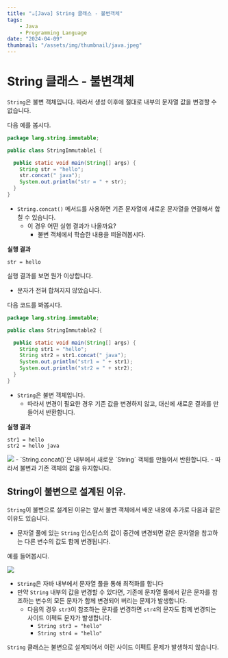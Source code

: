 ```yaml
---
title: "☕️[Java] String 클래스 - 불변객체"
tags:
    - Java
    - Programming Language
date: "2024-04-09"
thumbnail: "/assets/img/thumbnail/java.jpeg"
---
```


# String 클래스 - 불변객체
`String`은 불변 객체입니다.
따라서 생성 이후에 절대로 내부의 문자열 값을 변경할 수 없습니다.

다음 예를 봅시다.

```java
package lang.string.immutable;

public class StringImmutable1 {

  public static void main(String[] args) {
    String str = "hello";
    str.concat(" java");
    System.out.println("str = " + str);
  }
}
```
- `String.concat()` 메서드를 사용하면 기존 문자열에 새로운 문자열을 연결해서 합칠 수 있습니다.
    - 이 경우 어떤 실행 결과가 나올까요?
        - 불변 객체에서 학습한 내용을 떠올려봅시다.

**실행 결과**
```
str = hello
````
실행 결과를 보면 뭔가 이상합니다.
- 문자가 전혀 합쳐지지 않았습니다.

다음 코드를 봐봅시다.
```java
package lang.string.immutable;

public class StringImmutable2 {

  public static void main(String[] args) {
    String str1 = "hello";
    String str2 = str1.concat(" java");
    System.out.println("str1 = " + str1);
    System.out.println("str2 = " + str2);
  }
}
```

- `String`은 불변 객체입니다.
    - 따라서 변경이 필요한 경우 기존 값을 변경하지 않고, 대신에 새로운 결과를 만들어서 반환합니다.

**실행 결과**
```
str1 = hello
str2 = hello java
````

<img src = "https://github.com/devKobe24/images/blob/main/String%E1%84%8F%E1%85%AE%E1%86%AF%E1%84%85%E1%85%A2%E1%84%89%E1%85%B3%E1%84%87%E1%85%AE%E1%86%AF%E1%84%87%E1%85%A7%E1%86%AB%E1%84%80%E1%85%A2%E1%86%A8%E1%84%8E%E1%85%A6-%E1%84%80%E1%85%B3%E1%84%85%E1%85%B5%E1%86%B71.png?raw=true">
- `String.concat()`은 내부에서 새로운 `String` 객체를 만들어서 반환합니다.
    - 따라서 불변과 기존 객체의 값을 유지합니다.

## String이 불변으로 설계된 이유.
`String`이 불변으로 설계된 이유는 앞서 불변 객체에서 배운 내용에 추가로 다음과 같은 이유도 있습니다.
- 문자열 풀에 있는 `String` 인스턴스의 값이 중간에 변경되면 같은 문자열을 참고하는 다른 변수의 값도 함께 변경됩니다.

예를 들어봅시다.

<img src = "https://github.com/devKobe24/images/blob/main/String%E1%84%8F%E1%85%B3%E1%86%AF%E1%84%85%E1%85%A2%E1%84%89%E1%85%B3%E1%84%87%E1%85%AE%E1%86%AF%E1%84%87%E1%85%A7%E1%86%AB%E1%84%80%E1%85%A2%E1%86%A8%E1%84%8E%E1%85%A6-%E1%84%80%E1%85%B3%E1%84%85%E1%85%B5%E1%86%B72.png?raw=true">

- `String`은 자바 내부에서 문자열 풀을 통해 최적화를 합니다
- 만약 `String` 내부의 값을 변경할 수 있다면, 기존에 문자열 풀에서 같은 문자를 참조하는 변수의 모든 문자가 함께 변경되어 버리는 문제가 발생합니다.
    - 다음의 경우 `str3`이 참조하는 문자를 변경하면 `str4`의 문자도 함께 변경되는 사이드 이펙트 문자가 발생합니다.
        - `String str3 = "hello"`
        - `String str4 = "hello"`

`String` 클래스는 불변으로 설계되어서 이런 사이드 이펙트 문제가 발생하지 않습니다.

